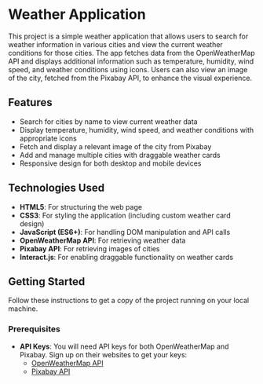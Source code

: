 # Weather Application

This project is a simple weather application that allows users to search for weather information in various cities and view the current weather conditions for those cities. The app fetches data from the OpenWeatherMap API and displays additional information such as temperature, humidity, wind speed, and weather conditions using icons. Users can also view an image of the city, fetched from the Pixabay API, to enhance the visual experience.

## Features
- Search for cities by name to view current weather data
- Display temperature, humidity, wind speed, and weather conditions with appropriate icons
- Fetch and display a relevant image of the city from Pixabay
- Add and manage multiple cities with draggable weather cards
- Responsive design for both desktop and mobile devices

## Technologies Used
- **HTML5**: For structuring the web page
- **CSS3**: For styling the application (including custom weather card design)
- **JavaScript (ES6+)**: For handling DOM manipulation and API calls
- **OpenWeatherMap API**: For retrieving weather data
- **Pixabay API**: For retrieving images of cities
- **Interact.js**: For enabling draggable functionality on weather cards

## Getting Started

Follow these instructions to get a copy of the project running on your local machine.

### Prerequisites
- **API Keys**: You will need API keys for both OpenWeatherMap and Pixabay. Sign up on their websites to get your keys:
  - [OpenWeatherMap API](https://openweathermap.org/api)
  - [Pixabay API](https://pixabay.com/api/docs/)


